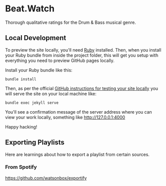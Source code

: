 # Beat.Watch

Thorough qualitative ratings for the Drum & Bass musical genre.


## Local Development

To preview the site locally, you'll need [Ruby](https://www.ruby-lang.org/en/) installed. Then, when you install your Ruby bundle from inside the project folder, this will get you setup with everything you need to preview GitHub pages locally.

Install your Ruby bundle like this:

```shell
bundle install
```

Then, as per the official [GitHub instructions for testing your site locally](https://help.github.com/en/github/working-with-github-pages/testing-your-github-pages-site-locally-with-jekyll) you will serve the site on your local machine like:

```shell
bundle exec jekyll serve
```

You'll see a confirmation message of the server address where you can view your work locally, something like http://127.0.0.1:4000

Happy hacking!


## Exporting Playlists

Here are learnings about how to export a playlist from certain sources.


### From Spotify

https://github.com/watsonbox/exportify
